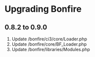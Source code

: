 # Upgrading Bonfire

## 0.8.2 to 0.9.0

1. Update /bonfire/ci3/core/Loader.php
2. Update /bonfire/core/BF_Loader.php
3. Update /bonfire/libraries/Modules.php
